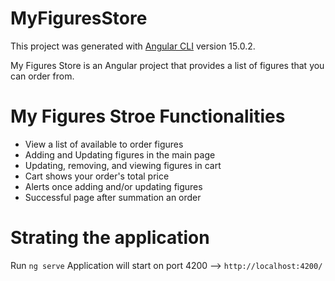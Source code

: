 # MyFiguresStore

This project was generated with [Angular CLI](https://github.com/angular/angular-cli) version 15.0.2.

My Figures Store is an Angular project that provides a list of figures that you can order from.

# My Figures Stroe Functionalities
- View a list of available to order figures
- Adding and Updating figures in the main page 
- Updating, removing, and viewing figures in cart
- Cart shows your order's total price
- Alerts once adding and/or updating figures
- Successful page after summation an order



# Strating the application

Run `ng serve` 
Application will start on port 4200 --> `http://localhost:4200/`

